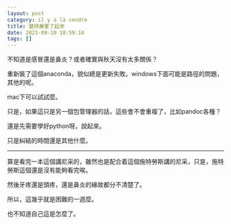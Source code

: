 ```yaml
---
layout: post
category: il y a là cendre
title: 變得嚴重了起來
date: 2021-09-10 18:59:14
tags: []
---
```


不知道是感冒還是鼻炎？或者確實與秋天沒有太多關係？

重新裝了這個anaconda，貌似總是更新失敗。windows下面可能是路徑的問題，其他的呢。

mac下可以試試麼。

只是，如果這只是另一個包管理器的話，這些會不會重複了，比如pandoc各種？

還是先需要學好python呀。說起來。

只是糾結的時間還是其他什麼。

------

算是看完一本這個講尼采的，雖然也是配合着這個施特勞斯講的尼采，只是，施特勞斯這個還是沒有能夠看完唉。

然後牙疼還是頭疼，還是鼻炎的緣故都分不清楚了。

所以，這幾乎就是困難的一週麼。

也不知道自己這是怎麼了。




